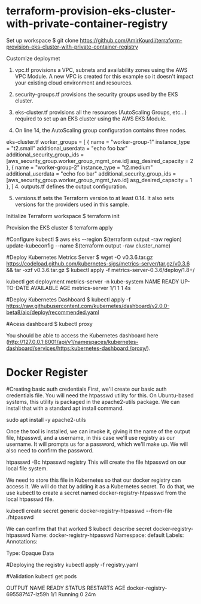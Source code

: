 # terraform-provision-eks-cluster-with-private-container-registry

Set up workspace
$ git clone https://github.com/AmirKourdi/terraform-provision-eks-cluster-with-private-container-registry

Customize deploymet 
1. vpc.tf provisions a VPC, subnets and availability zones using the AWS VPC Module. A new VPC is created for this example so it doesn't impact your existing cloud environment and resources.

2. security-groups.tf provisions the security groups used by the EKS cluster.

3. eks-cluster.tf provisions all the resources (AutoScaling Groups, etc...) required to set up an EKS cluster using the AWS EKS Module.

4. On line 14, the AutoScaling group configuration contains three nodes.

eks-cluster.tf
worker_groups = [
 {
   name                          = "worker-group-1"
   instance_type                 = "t2.small"
   additional_userdata           = "echo foo bar"
   additional_security_group_ids = [aws_security_group.worker_group_mgmt_one.id]
   asg_desired_capacity          = 2
 },
 {
   name                          = "worker-group-2"
   instance_type                 = "t2.medium"
   additional_userdata           = "echo foo bar"
   additional_security_group_ids = [aws_security_group.worker_group_mgmt_two.id]
   asg_desired_capacity          = 1
 },
]
4. outputs.tf defines the output configuration.

5. versions.tf sets the Terraform version to at least 0.14. It also sets versions for the providers used in this sample.

Initialize Terraform workspace
$ terraform init

Provision the EKS cluster
$ terraform apply

#Configure kubectl
$ aws eks --region $(terraform output -raw region) update-kubeconfig --name $(terraform output -raw cluster_name)

#Deploy Kubernetes Metrics Server
$ wget -O v0.3.6.tar.gz https://codeload.github.com/kubernetes-sigs/metrics-server/tar.gz/v0.3.6 && tar -xzf v0.3.6.tar.gz
$ kubectl apply -f metrics-server-0.3.6/deploy/1.8+/

 kubectl get deployment metrics-server -n kube-system
NAME             READY   UP-TO-DATE   AVAILABLE   AGE
metrics-server   1/1     1            1           4s

#Deploy Kubernetes Dashboard
$ kubectl apply -f https://raw.githubusercontent.com/kubernetes/dashboard/v2.0.0-beta8/aio/deploy/recommended.yaml

#Acess dashboard
$ kubectl proxy

You should be able to access the Kubernetes dashboard here 
(http://127.0.0.1:8001/api/v1/namespaces/kubernetes-dashboard/services/https:kubernetes-dashboard:/proxy/).



# Docker Register
#Creating basic auth credentials
First, we'll create our basic auth credentials file. You will need the htpasswd utility for this. On Ubuntu-based systems, this utility is packaged in the apache2-utils package. We can install that with a standard apt install command.

sudo apt install -y apache2-utils


Once the tool is installed, we can invoke it, giving it the name of the output file, htpasswd, and a username, in this case we'll use registry as our username. It will prompts us for a password, which we'll make up. We will also need to confirm the password.

htpasswd -Bc htpasswd registry
This will create the file htpasswd on our local file system.

We need to store this file in Kubernetes so that our docker registry can access it. We will do that by adding it as a Kubernetes secret. To do that, we use kubectl to create a secret named docker-registry-htpasswd from the local htpasswd file.

kubectl create secret generic docker-registry-htpasswd --from-file ./htpasswd

We can confirm that that worked
$ kubectl describe secret docker-registry-htpasswd
Name:         docker-registry-htpasswd
Namespace:    default
Labels:       <none>
Annotations:  <none>

Type:  Opaque
Data


#Deploying the registry
kubectl apply -f registry.yaml

#Validation
kubectl get pods

OUTPUT
NAME                              READY   STATUS    RESTARTS   AGE
docker-registry-695587f47-lz59h   1/1     Running   0          24m



